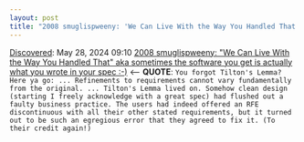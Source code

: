 ```yaml
---
layout: post
title: "2008 smuglispweeny: 'We Can Live With the Way You Handled That' aka sometimes the software you get is actually what you wrote in your spec :-)"
---
```

[Discovered](http://rolandtanglao.com/2020/07/29/p1-blogthis-checkvist-list-links-to-blog/): May 28, 2024 09:10 [2008 smuglispweeny: "We Can Live With the Way You Handled That" aka sometimes the software you get is actually what you wrote in your spec :-)](https://smuglispweeny.blogspot.com/2008/03/we-can-live-with-way-you-handled-that.html) <-- **QUOTE**: `You forgot Tilton's Lemma? Here ya go: ... Refinements to requirements cannot vary fundamentally from the original. ... Tilton's Lemma lived on. Somehow clean design (starting I freely acknowledge with a great spec) had flushed out a faulty business practice. The users had indeed offered an RFE discontinuous with all their other stated requirements, but it turned out to be such an egregious error that they agreed to fix it. (To their credit again!)`
